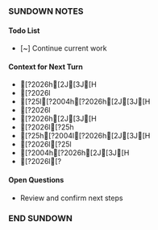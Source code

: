 ### SUNDOWN NOTES ###
<!-- CI: Amy-ci | Session: 20250926_114347 | Time: 2025-09-26T11:43:47.823651 -->

#### Todo List
- [~] Continue current work

#### Context for Next Turn
- [?2026h[2J[3J[H
- [?2026l
- [?25l[?2004h[?2026h[2J[3J[H
- [?2026l
- [?2026h[2J[3J[H
- [?2026l[?25h
- [?25h[?2004l[?2026h[2J[3J[H
- [?2026l[?25l
- [?2004h[?2026h[2J[3J[H
- [?2026l[?

#### Open Questions
- Review and confirm next steps

### END SUNDOWN ###